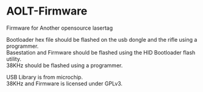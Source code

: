 # AOLT-Firmware
Firmware for Another opensource lasertag

Bootloader hex file should be flashed on the usb dongle and the rifle using a programmer.  
Basestation and Firmware should be flashed using the HID Bootloader flash utility.  
38KHz should be flashed using a programmer.  

USB Library is from microchip.  
38KHz and Firmware is licensed under GPLv3.  
